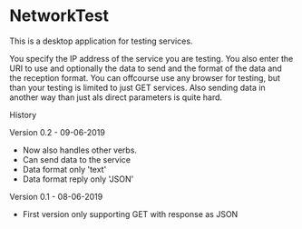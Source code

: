 # NetworkTest

This is a desktop application for testing services.

You specify the IP address of the service you are testing. You also enter the URI to use and optionally the data to send and the format of the data and the reception format. You can offcourse use any browser for testing, but than your testing is limited to just GET services. Also sending data in another way than just als direct parameters is quite hard.

History

Version 0.2 - 09-06-2019
- Now also handles other verbs.
- Can send data to the service
- Data format only 'text'
- Data format reply only 'JSON'

Version 0.1 - 08-06-2019
- First version only supporting GET with response as JSON